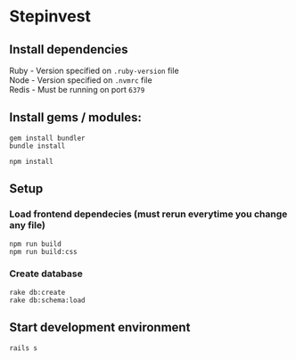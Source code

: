 # Stepinvest

## Install dependencies

Ruby - Version specified on `.ruby-version` file\
Node - Version specified on `.nvmrc` file\
Redis - Must be running on port `6379`

## Install gems / modules:

```
gem install bundler
bundle install

npm install
```

## Setup

### Load frontend dependecies (must rerun everytime you change any file)
```
npm run build
npm run build:css
```

### Create database
```
rake db:create
rake db:schema:load
```

## Start development environment

```
rails s
```

